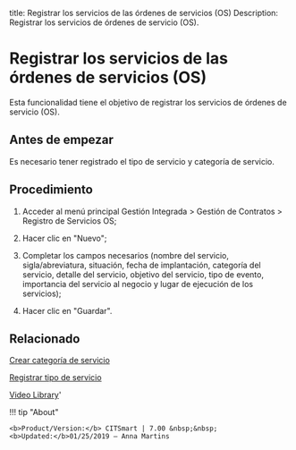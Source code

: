 title: Registrar los servicios de las órdenes de servicios (OS)
Description: Registrar los servicios de órdenes de servicio (OS).
# Registrar los servicios de las órdenes de servicios (OS)

Esta funcionalidad tiene el objetivo de registrar los servicios de órdenes de
servicio (OS).

Antes de empezar
--------------------

Es necesario tener registrado el tipo de servicio y categoría de servicio.

Procedimiento
-----------------

1.  Acceder al menú principal Gestión Integrada \> Gestión de Contratos \>
    Registro de Servicios OS;

2.  Hacer clic en "Nuevo";

3.  Completar los campos necesarios (nombre del servicio, sigla/abreviatura,
    situación, fecha de implantación, categoría del servicio, detalle del
    servicio, objetivo del servicio, tipo de evento, importancia del servicio al
    negocio y lugar de ejecución de los servicios);

4.  Hacer clic en "Guardar".


Relacionado
-----------

[Crear categoría de servicio](/es-es/citsmart-7/processes/portfolio-and-catalog/configuration/create-service-category.html)

[Registrar tipo de servicio](/es-es/citsmart-7/processes/portfolio-and-catalog/configuration/register-type-of-service.html)


<i class='fa fa-youtube-play  fa-2x' style='color:#97ce17;vertical-align: middle;'> </i> [Video Library](https://www.youtube.com/playlist?list=PLB5qK2uzf2ROTLt6Tt7uegzqwpXHX5nA2)'

!!! tip "About"

    <b>Product/Version:</b> CITSmart | 7.00 &nbsp;&nbsp;
    <b>Updated:</b>01/25/2019 – Anna Martins
